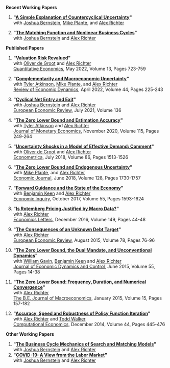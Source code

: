 **Recent Working Papers**
1. **"[A Simple Explanation of Countercyclical Uncertainty](papers/BPRT-uncertainty.md)"**  
with [Joshua Bernstein](https://www.linkedin.com/in/joshua-bernstein-47baa332), [Mike Plante](https://sites.google.com/site/michaelplanteecon/), and [Alex Richter](http://www.alexrichterecon.com/)

2. **"[The Matching Function and Nonlinear Business Cycles](papers/BRT-nonlinearities.md)"**  
with [Joshua Bernstein](https://www.linkedin.com/in/joshua-bernstein-47baa332) and [Alex Richter](http://www.alexrichterecon.com/)


**Published Papers**
1. **"[Valuation Risk Revalued](papers/DRT_ValuationRisk.md)"**  
with [Oliver de Groot](https://sites.google.com/site/oliverdegroot/) and [Alex Richter](http://www.alexrichterecon.com/)  
[Quantitative Economics](https://doi.org/10.3982/QE1779), May 2022, Volume 13, Pages 723-759

2. **"[Complementarity and Macroeconomic Uncertainty](papers/APRT_CES.md)"**  
with [Tyler Atkinson](https://www.dallasfed.org/research/economists/atkinson.aspx), [Mike Plante](https://sites.google.com/site/michaelplanteecon/), and [Alex Richter](http://www.alexrichterecon.com/)  
[Review of Economic Dynamics](https://doi.org/10.1016/j.red.2021.03.003), April 2022, Volume 44, Pages 225-243

3. **"[Cyclical Net Entry and Exit](papers/BRT_EntryExit.md)"**  
with [Joshua Bernstein](https://www.linkedin.com/in/joshua-bernstein-47baa332) and [Alex Richter](http://www.alexrichterecon.com/)  
[European Economic Review](https://doi.org/10.1016/j.euroecorev.2021.103752), July 2021, Volume 136

4. **"[The Zero Lower Bound and Estimation Accuracy](papers/ART_Estimation.md)"**  
with [Tyler Atkinson](https://www.dallasfed.org/research/economists/atkinson.aspx) and [Alex Richter](http://www.alexrichterecon.com/)  
[Journal of Monetary Economics](https://doi.org/10.1016/j.jmoneco.2019.06.007), November 2020, Volume 115, Pages 249-264

5. **"[Uncertainty Shocks in a Model of Effective Demand: Comment](papers/DRT_comment.md)"**  
with [Oliver de Groot](https://sites.google.com/site/oliverdegroot/) and [Alex Richter](http://www.alexrichterecon.com/)  
[Econometrica](https://doi.org/10.3982/ECTA15405), July 2018, Volume 86, Pages 1513-1526

6. **"[The Zero Lower Bound and Endogenous Uncertainty](papers/PRT_Uncertainty.md)"**  
with [Mike Plante](https://sites.google.com/site/michaelplanteecon/), and [Alex Richter](http://www.alexrichterecon.com/)  
[Economic Journal](http://dx.doi.org/10.1111/ecoj.12445), June 2018, Volume 128, Pages 1730-1757

7. **"[Forward Guidance and the State of the Economy](papers/KRT_Forward_Guidance.md)"**  
with [Benjamin Keen](http://benjaminkeen.oucreate.com/) and [Alex Richter](http://www.alexrichterecon.com/)  
[Economic Inquiry](http://dx.doi.org/10.1111/ecin.12466), October 2017, Volume 55, Pages 1593-1624

8. **"[Is Rotemberg Pricing Justified by Macro Data?](papers/KRT_Forward_Guidance.md)"**  
with [Alex Richter](http://www.alexrichterecon.com/)  
[Economics Letters](http://dx.doi.org/10.1016/j.econlet.2016.10.011), December 2016, Volume 149, Pages 44-48

9. **"[The Consequences of an Unknown Debt Target](papers/RT_debttargets.md)"**  
with [Alex Richter](http://www.alexrichterecon.com/)  
[European Economic Review](http://dx.doi.org/10.1016/j.euroecorev.2015.05.002), August 2015, Volume 78, Pages 76-96

10. **"[The Zero Lower Bound, the Dual Mandate, and Unconventional Dynamics](papers/GKRT_ZLB.md)"**  
with [William Gavin](https://research.stlouisfed.org/econ/gavin/jp/), [Benjamin Keen](http://benjaminkeen.oucreate.com/) and [Alex Richter](http://www.alexrichterecon.com/)  
[Journal of Economic Dynamics and Control](http://dx.doi.org/10.1016/j.jedc.2015.03.007), June 2015, Volume 55, Pages 14-38

11. **"[The Zero Lower Bound: Frequency, Duration, and Numerical Convergence](papers/RT_ZLBconvergence.md)"**  
with [Alex Richter](http://www.alexrichterecon.com/)  
[The B.E. Journal of Macroeconomics](http://dx.doi.org/10.1515/bejm-2013-0185), January 2015, Volume 15, Pages 157-182

12. **"[Accuracy, Speed and Robustness of Policy Function Iteration](papers/RTW_Numerical.md)"**  
with [Alex Richter](http://www.alexrichterecon.com/) and [Todd Walker](https://economics.indiana.edu/about/faculty/walker-todd.html)  
[Computational Economics](http://dx.doi.org/10.1007/s10614-013-9399-2), December 2014, Volume 44, Pages 445-476

**Other Working Papers**
1. **"[The Business Cycle Mechanics of Search and Matching Models](papers/BRT-RBC-Mechanics.md)"**  
with [Joshua Bernstein](https://www.linkedin.com/in/joshua-bernstein-47baa332) and [Alex Richter](http://www.alexrichterecon.com/)
2. **"[COVID-19: A View from the Labor Market](papers/BRT-covid19.md)"**  
with [Joshua Bernstein](https://www.linkedin.com/in/joshua-bernstein-47baa332) and [Alex Richter](http://www.alexrichterecon.com/)

